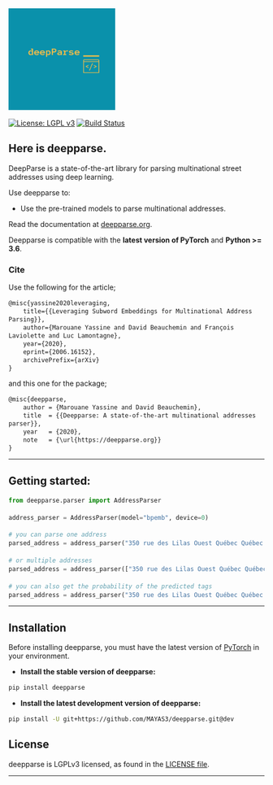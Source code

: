 <img src="https://github.com/GRAAL-Research/deepparse/blob/master/docs/source/_static/logos/logo.png" width="210" height="200"/>

[![License: LGPL v3](https://img.shields.io/badge/License-LGPL%20v3-blue.svg)](http://www.gnu.org/licenses/lgpl-3.0)
[![Build Status](https://travis-ci.com/GRAAL-Research/deepparse.svg?token=Zv4ryhyUzUhyJBqsdjui&branch=master)](https://travis-ci.com/GRAAL-Research/deepparse)

## Here is deepparse.

DeepParse is a state-of-the-art library for parsing multinational street addresses using deep learning.

Use deepparse to:
- Use the pre-trained models to parse multinational addresses.

Read the documentation at [deepparse.org](https://deepparse.org).

Deepparse is compatible with  the __latest version of PyTorch__ and  __Python >= 3.6__.

### Cite
Use the following for the article;
```
@misc{yassine2020leveraging,
    title={{Leveraging Subword Embeddings for Multinational Address Parsing}},
    author={Marouane Yassine and David Beauchemin and François Laviolette and Luc Lamontagne},
    year={2020},
    eprint={2006.16152},
    archivePrefix={arXiv}
}
```

and this one for the package;

```
@misc{deepparse,
    author = {Marouane Yassine and David Beauchemin},
    title  = {{Deepparse: A state-of-the-art multinational addresses parser}},
    year   = {2020},
    note   = {\url{https://deepparse.org}}
}
```


------------------

## Getting started: 

```python
from deepparse.parser import AddressParser

address_parser = AddressParser(model="bpemb", device=0)

# you can parse one address
parsed_address = address_parser("350 rue des Lilas Ouest Québec Québec G1L 1B6")

# or multiple addresses
parsed_address = address_parser(["350 rue des Lilas Ouest Québec Québec G1L 1B6", "350 rue des Lilas Ouest Québec Québec G1L 1B6"])

# you can also get the probability of the predicted tags
parsed_address = address_parser("350 rue des Lilas Ouest Québec Québec G1L 1B6", with_prob=True)
```

------------------

## Installation

Before installing deepparse, you must have the latest version of [PyTorch](https://pytorch.org/) in your environment.

- **Install the stable version of deepparse:**

```sh
pip install deepparse
```

- **Install the latest development version of deepparse:**

```sh
pip install -U git+https://github.com/MAYAS3/deepparse.git@dev
```

## License

deepparse is LGPLv3 licensed, as found in the [LICENSE file](https://github.com/MAYAS3/deepparse/blob/master/LICENSE).

------------------
